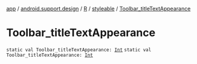 [app](../../../index.md) / [android.support.design](../../index.md) / [R](../index.md) / [styleable](index.md) / [Toolbar_titleTextAppearance](./-toolbar_title-text-appearance.md)

# Toolbar_titleTextAppearance

`static val Toolbar_titleTextAppearance: `[`Int`](https://kotlinlang.org/api/latest/jvm/stdlib/kotlin/-int/index.html)
`static val Toolbar_titleTextAppearance: `[`Int`](https://kotlinlang.org/api/latest/jvm/stdlib/kotlin/-int/index.html)